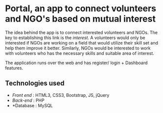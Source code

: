 # Portal, an app to connect volunteers and NGO's based on mutual interest

The idea behind the app is to connect interested volunteers and NGOs. The key to establishing this link is the *interest*.
A volunteers would only be interested if NGOs are working on a field that would utilize their skill set and help them improve it better.
Similarly, NGOs would be interested to work with volunteers who has the necessary skills and suitable area of interest. 

The application runs over the web and has register/ login + Dashboard features. 

## Technologies used

- *Front end* : HTML3, CSS3, Bootstrap, JS, jQuery
- *Back-end* : PHP
- *Database : MySQL
